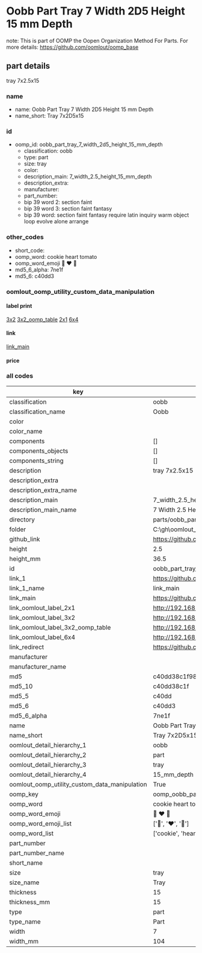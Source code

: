 # Oobb Part Tray 7 Width 2D5 Height 15 mm Depth  

note: This is part of OOMP the Oopen Organization Method For Parts. For more details: https://github.com/oomlout/oomp_base

##  part details
  



tray 7x2.5x15



### name
* name: Oobb Part Tray 7 Width 2D5 Height 15 mm Depth
* name_short: Tray 7x2D5x15 
### id
* oomp_id: oobb_part_tray_7_width_2d5_height_15_mm_depth
  * classification: oobb
  * type: part
  * size: tray
  * color: 
  * description_main: 7_width_2.5_height_15_mm_depth
  * description_extra: 
  * manufacturer: 
  * part_number: 
  * bip 39 word 2: section faint
  * bip 39 word 3: section faint fantasy
  * bip 39 word: section faint fantasy require latin inquiry warm object loop evolve alone arrange

### other_codes
* short_code: 
* oomp_word: cookie heart tomato
* oomp_word_emoji :cookie: :heart: :tomato:
* md5_6_alpha: 7ne1f
* md5_6: c40dd3






### oomlout_oomp_utility_custom_data_manipulation
#### label print
[3x2](http://192.168.1.245:1112/?label=oomp%207ne1f)
[3x2_oomp_table](http://192.168.1.108:1112/?label=oomp%207ne1f)
[2x1](http://192.168.1.242:1112/?label=oomp%207ne1f)
[6x4](http://192.168.1.55:1112/?label=oomp%207ne1f)    

#### link

[link_main](https://github.com/oomlout/oomlout_oobb_version_4_generated_parts/tree/main/navigation_oomp/oobb/part/tray/7_width_2.5_height_15_mm_depth/part)                              

#### price







### all codes 
| key | value |  
| --- | --- |  
| classification | oobb |  
| classification_name | Oobb |  
| color |  |  
| color_name |  |  
| components | [] |  
| components_objects | [] |  
| components_string | [] |  
| description | tray 7x2.5x15 |  
| description_extra |  |  
| description_extra_name |  |  
| description_main | 7_width_2.5_height_15_mm_depth |  
| description_main_name | 7 Width 2.5 Height 15 mm Depth |  
| directory | parts/oobb_part_tray_7_width_2d5_height_15_mm_depth |  
| folder | C:\gh\oomlout_oobb_version_4_generated_parts\parts\oobb_part_tray_7_width_2d5_height_15_mm_depth |  
| github_link | https://github.com/oomlout/oomlout_oomp_part_src/tree/main/parts/oobb_part_tray_7_width_2d5_height_15_mm_depth |  
| height | 2.5 |  
| height_mm | 36.5 |  
| id | oobb_part_tray_7_width_2d5_height_15_mm_depth |  
| link_1 | https://github.com/oomlout/oomlout_oobb_version_4_generated_parts/tree/main/navigation_oomp/oobb/part/tray/7_width_2.5_height_15_mm_depth/part |  
| link_1_name | link_main |  
| link_main | https://github.com/oomlout/oomlout_oobb_version_4_generated_parts/tree/main/navigation_oomp/oobb/part/tray/7_width_2.5_height_15_mm_depth/part |  
| link_oomlout_label_2x1 | http://192.168.1.242:1112/?label=oomp%207ne1f |  
| link_oomlout_label_3x2 | http://192.168.1.245:1112/?label=oomp%207ne1f |  
| link_oomlout_label_3x2_oomp_table | http://192.168.1.108:1112/?label=oomp%207ne1f |  
| link_oomlout_label_6x4 | http://192.168.1.55:1112/?label=oomp%207ne1f |  
| link_redirect | https://github.com/oomlout/oomlout_oobb_version_4_generated_parts/tree/main/parts/oobb_tray_07_2d5_15 |  
| manufacturer |  |  
| manufacturer_name |  |  
| md5 | c40dd38c1f981ee5d33ebb70a6147e15 |  
| md5_10 | c40dd38c1f |  
| md5_5 | c40dd |  
| md5_6 | c40dd3 |  
| md5_6_alpha | 7ne1f |  
| name | Oobb Part Tray 7 Width 2D5 Height 15 mm Depth |  
| name_short | Tray 7x2D5x15  |  
| oomlout_detail_hierarchy_1 | oobb |  
| oomlout_detail_hierarchy_2 | part |  
| oomlout_detail_hierarchy_3 | tray |  
| oomlout_detail_hierarchy_4 | 15_mm_depth |  
| oomlout_oomp_utility_custom_data_manipulation | True |  
| oomp_key | oomp_oobb_part_tray_7_width_2d5_height_15_mm_depth |  
| oomp_word | cookie heart tomato |  
| oomp_word_emoji | :cookie: :heart: :tomato: |  
| oomp_word_emoji_list | [':cookie:', ':heart:', ':tomato:'] |  
| oomp_word_list | ['cookie', 'heart', 'tomato'] |  
| part_number |  |  
| part_number_name |  |  
| short_name |  |  
| size | tray |  
| size_name | Tray |  
| thickness | 15 |  
| thickness_mm | 15 |  
| type | part |  
| type_name | Part |  
| width | 7 |  
| width_mm | 104 |  

